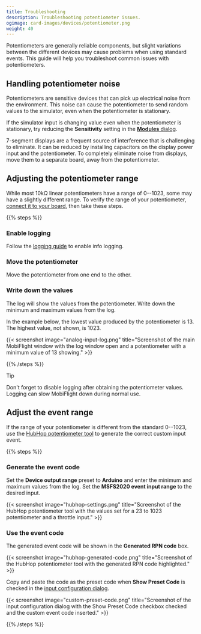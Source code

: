 ```yaml
---
title: Troubleshooting
description: Troubleshooting potentiometer issues.
ogimage: card-images/devices/potentiometer.png
weight: 40
---
```


Potentiometers are generally reliable components, but slight variations between the different devices may cause problems when using standard events. This guide will help you troubleshoot common issues with potentiometers.

## Handling potentiometer noise

Potentiometers are sensitive devices that can pick up  electrical noise from the environment. This noise can cause the potentiometer to send random values to the simulator, even when the potentiometer is stationary.

If the simulator input is changing value even when the potentiometer is stationary, try reducing the **Sensitivity** setting in the [**Modules** dialog](/devices/potentiometer/settings-reference/#modules-dialog).

7-segment displays are a frequent source of interference that is challenging to eliminate. It can be reduced by installing capacitors on the display power input and the potentiometer. To completely eliminate noise from displays, move them to a separate board, away from the potentiometer.

## Adjusting the potentiometer range

While most 10kΩ linear potentiometers have a range of 0--1023, some may have a slightly different range. To verify the range of your potentiometer, [connect it to your board](/devices/potentiometer/wiring/), then take these steps.

{{% steps %}}

### Enable logging

Follow the [logging guide](/guides/sharing-logs/) to enable info logging.

### Move the potentiometer

Move the potentiometer from one end to the other.

### Write down the values

The log will show the values from the potentiometer. Write down the minimum and maximum values from the log.

In the example below, the lowest value produced by the potentiometer is 13. The highest value, not shown, is 1023.

{{< screenshot image="analog-input-log.png" title="Screenshot of the main MobiFlight window with the log window open and a potentiometer with a minimum value of 13 showing." >}}

{{% /steps %}}

> [!TIP]
> Don't forget to disable logging after obtaining the potentiometer values. Logging can slow MobiFlight down during normal use.

## Adjust the event range

If the range of your potentiometer is different from the standard 0--1023, use the [HubHop potentiometer tool](https://hubhop.mobiflight.com/tools/) to generate the correct custom input event.

{{% steps %}}

### Generate the event code

Set the **Device output range** preset to **Arduino** and enter the minimum and maximum values from the log. Set the **MSFS2020 event input range** to the desired input.

{{< screenshot image="hubhop-settings.png" title="Screenshot of the HubHop potentiometer tool with the values set for a 23 to 1023 potentiometer and a throttle input." >}}

### Use the event code

The generated event code will be shown in the **Generated RPN code** box.

{{< screenshot image="hubhop-generated-code.png" title="Screenshot of the HubHop potentiometer tool with the generated RPN code highlighted." >}}

Copy and paste the code as the preset code when **Show Preset Code** is checked in the [input configuration dialog](/devices/potentiometer/configuring-device/).

{{< screenshot image="custom-preset-code.png" title="Screenshot of the input configuration dialog with the Show Preset Code checkbox checked and the custom event code inserted." >}}

{{% /steps %}}
